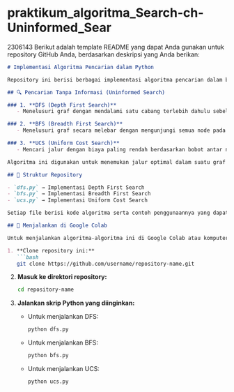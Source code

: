 # praktikum_algoritma_Search-ch-Uninformed_Sear
2306143
Berikut adalah template README yang dapat Anda gunakan untuk repository GitHub Anda, berdasarkan deskripsi yang Anda berikan:

```markdown
# Implementasi Algoritma Pencarian dalam Python

Repository ini berisi berbagai implementasi algoritma pencarian dalam bahasa Python, mencakup berbagai teknik pencarian yang digunakan untuk menyelesaikan masalah pencarian dalam graf.

## 🔍 Pencarian Tanpa Informasi (Uninformed Search)

### 1. **DFS (Depth First Search)**
   - Menelusuri graf dengan mendalami satu cabang terlebih dahulu sebelum kembali ke node sebelumnya.

### 2. **BFS (Breadth First Search)**
   - Menelusuri graf secara melebar dengan mengunjungi semua node pada satu tingkat sebelum berpindah ke tingkat berikutnya.

### 3. **UCS (Uniform Cost Search)**
   - Mencari jalur dengan biaya paling rendah berdasarkan bobot antar node.

Algoritma ini digunakan untuk menemukan jalur optimal dalam suatu graf menggunakan pendekatan pencarian tanpa informasi tambahan (uninformed). Selain itu, algoritma ini juga dapat dikembangkan lebih lanjut untuk pencarian dengan heuristik (informed search).

## 📁 Struktur Repository

- `dfs.py` → Implementasi Depth First Search
- `bfs.py` → Implementasi Breadth First Search
- `ucs.py` → Implementasi Uniform Cost Search

Setiap file berisi kode algoritma serta contoh penggunaannya yang dapat diuji langsung.

## 🚀 Menjalankan di Google Colab

Untuk menjalankan algoritma-algoritma ini di Google Colab atau komputer lokal Anda, ikuti langkah-langkah berikut:

1. **Clone repository ini:**
   ```bash
   git clone https://github.com/username/repository-name.git
   ```

2. **Masuk ke direktori repository:**
   ```bash
   cd repository-name
   ```

3. **Jalankan skrip Python yang diinginkan:**
   - Untuk menjalankan DFS:
     ```bash
     python dfs.py
     ```
   - Untuk menjalankan BFS:
     ```bash
     python bfs.py
     ```
   - Untuk menjalankan UCS:
     ```bash
     python ucs.py
     ```

